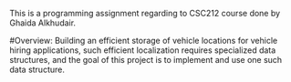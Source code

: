  This is a programming assignment regarding to CSC212 course done by Ghaida Alkhudair.

 #Overview:
 Building an efficient storage of vehicle locations for vehicle hiring applications, such efficient localization requires specialized data structures, and the goal  of this project is to implement and use one such data structure.
